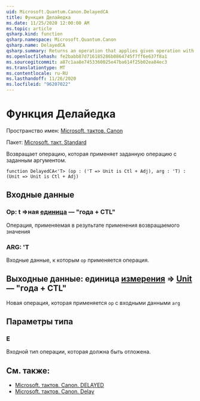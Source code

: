 ```yaml
---
uid: Microsoft.Quantum.Canon.DelayedCA
title: Функция Делайедка
ms.date: 11/25/2020 12:00:00 AM
ms.topic: article
qsharp.kind: function
qsharp.namespace: Microsoft.Quantum.Canon
qsharp.name: DelayedCA
qsharp.summary: Returns an operation that applies given operation with given argument.
ms.openlocfilehash: fe2babb87d716185286b0864745f7ff6e637f8a1
ms.sourcegitcommit: a87c1aa8e7453360025e47ba614f25b02ea84ec3
ms.translationtype: MT
ms.contentlocale: ru-RU
ms.lasthandoff: 11/26/2020
ms.locfileid: "96207022"
---
```

# <a name="delayedca-function"></a>Функция Делайедка

Пространство имен: [Microsoft. тактов. Canon](xref:Microsoft.Quantum.Canon)

Пакет: [Microsoft. такт. Standard](https://nuget.org/packages/Microsoft.Quantum.Standard)


Возвращает операцию, которая применяет заданную операцию с заданным аргументом.

```qsharp
function DelayedCA<'T> (op : ('T => Unit is Ctl + Adj), arg : 'T) : (Unit => Unit is Ctl + Adj)
```


## <a name="input"></a>Входные данные

### <a name="op--t--unit--is-adj--ctl"></a>Op: t =>ная [единица](xref:microsoft.quantum.lang-ref.unit)  — "года + CTL"

Операция, применяемая в результате применения возвращаемого значения


### <a name="arg--t"></a>ARG: 'T

Входные данные, к которым `op` применяется операция.



## <a name="output--unit--unit--is-adj--ctl"></a>Выходные данные: единица [измерения](xref:microsoft.quantum.lang-ref.unit) => [Unit](xref:microsoft.quantum.lang-ref.unit) — "года + CTL"

Новая операция, которая применяется `op` с входными данными `arg`

## <a name="type-parameters"></a>Параметры типа

### <a name="t"></a>Е

Входной тип операции, которая должна быть отложена.

## <a name="see-also"></a>См. также:

- [Microsoft. тактов. Canon. DELAYED](xref:Microsoft.Quantum.Canon.Delayed)
- [Microsoft. тактов. Canon. Delay](xref:Microsoft.Quantum.Canon.Delay)